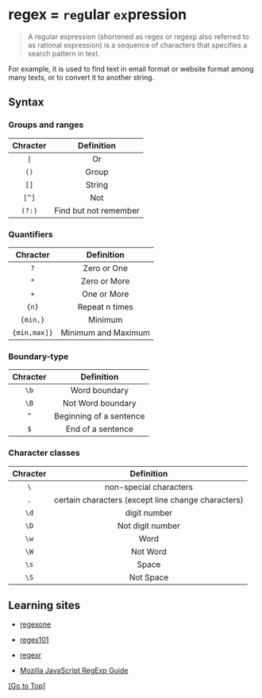 # regex = `reg`ular `ex`pression

>A regular expression (shortened as regex or regexp also referred to as rational expression) is a sequence of characters that specifies a search pattern in text.

For example, it is used to find text in email format or website format among many texts, or to convert it to another string.

## Syntax

### Groups and ranges

|Chracter|Definition|
|:--:|:--:|
|`\|`|Or|
|`()`|Group|
|`[]`|String|
|`[^]`|Not|
|`(?:)`|Find but not remember|

### Quantifiers

|Chracter|Definition|
|:--:|:--:|
|`?`|Zero or One|
|`*`|Zero or More|
|`+`|One or More|
|`{n}`|Repeat n times|
|`{min,}`|Minimum|
|`{min,max]}`|Minimum and Maximum|

### Boundary-type

|Chracter|Definition|
|:--:|:--:|
|`\b`|Word boundary|
|`\B`|Not Word boundary|
|`^`|Beginning of a sentence|
|`$`|End of a sentence|

### Character classes

|Chracter|Definition|
|:--:|:--:|
|`\`|non-special characters|
|`.`|certain characters (except line change characters)|
|`\d`|digit number|
|`\D`|Not digit number|
|`\w`|Word|
|`\W`|Not Word|
|`\s`|Space|
|`\S`|Not Space|

## Learning sites

- [regexone](https://regexone.com/)

- [regex101](https://regex101.com/)

- [regexr](https://regexr.com/)

- [Mozilla JavaScript RegExp Guide](https://developer.mozilla.org/en-US/docs/Web/JavaScript/Guide/Regular_Expressions)

[[Go to Top]](https://github.com/mene79/TIL/new/main#regex--regular-expression)
